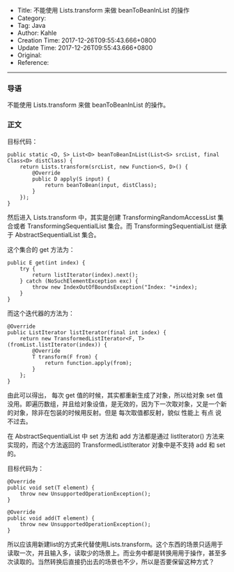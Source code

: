 - Title: 不能使用 Lists.transform 来做 beanToBeanInList 的操作
- Category:
- Tag: Java
- Author: Kahle
- Creation Time: 2017-12-26T09:55:43.666+0800
- Update Time: 2017-12-26T09:55:43.666+0800
- Original:
- Reference:

---


### 导语

不能使用 Lists.transform 来做 beanToBeanInList 的操作。


### 正文

目标代码：

```
public static <D, S> List<D> beanToBeanInList(List<S> srcList, final Class<D> distClass) {
    return Lists.transform(srcList, new Function<S, D>() {
        @Override
        public D apply(S input) {
            return beanToBean(input, distClass);
        }
    });
}
```

然后进入 Lists.transform 中，其实是创建 TransformingRandomAccessList 集合或者 TransformingSequentialList 集合。而 TransformingSequentialList 继承于 AbstractSequentialList 集合。

这个集合的 get 方法为：

```
public E get(int index) {
    try {
        return listIterator(index).next();
    } catch (NoSuchElementException exc) {
        throw new IndexOutOfBoundsException("Index: "+index);
    }
}
```

而这个迭代器的方法为：

```
@Override
public ListIterator listIterator(final int index) {
    return new TransformedListIterator<F, T>(fromList.listIterator(index)) {
        @Override
        T transform(F from) {
            return function.apply(from);
        }
    };
}
```

由此可以得出， 每次 get 值的时候，其实都重新生成了对象，所以给对象 set 值没用。即遍历数组，并且给对象设值，是无效的，因为下一次取对象，又是一个新的对象，除非在包装的时候用反射。但是 每次取值都反射，貌似 性能上 有点 说不过去。

在 AbstractSequentialList 中 set 方法和 add 方法都是通过 listIterator() 方法来实现的，而这个方法返回的 TransformedListIterator 对象中是不支持 add 和 set 的。

目标代码为：

```
@Override
public void set(T element) {
    throw new UnsupportedOperationException();
}

@Override
public void add(T element) {
    throw new UnsupportedOperationException();
}
```

所以应该用新建list的方式来代替使用Lists.transform。这个东西的场景只适用于读取一次，并且输入多，读取少的场景上。而业务中都是转换用用于操作，甚至多次读取的。当然转换后直接扔出去的场景也不少，所以是否要保留这种方式？


